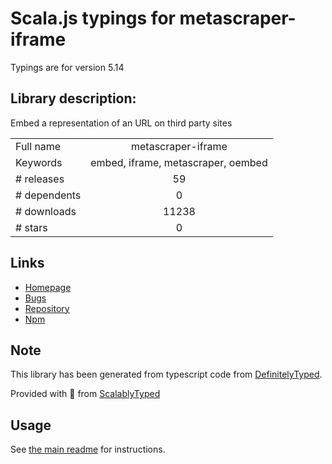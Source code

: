 
# Scala.js typings for metascraper-iframe

Typings are for version 5.14

## Library description:
Embed a representation of an URL on third party sites

|                    |                 |
| ------------------ | :-------------: |
| Full name          | metascraper-iframe |
| Keywords           | embed, iframe, metascraper, oembed |
| # releases         | 59 |
| # dependents       | 0 |
| # downloads        | 11238 |
| # stars            | 0 |

## Links
- [Homepage](https://nicedoc.io/microlinkhq/metascraper/packages/metascraper-iframe)
- [Bugs](https://github.com/microlinkhq/metascraper/issues)
- [Repository](https://github.com/microlinkhq/metascraper)
- [Npm](https://www.npmjs.com/package/metascraper-iframe)
    


## Note
This library has been generated from typescript code from [DefinitelyTyped](https://definitelytyped.org).

Provided with :purple_heart: from [ScalablyTyped](https://github.com/oyvindberg/ScalablyTyped)

## Usage
See [the main readme](../../readme.md) for instructions.


